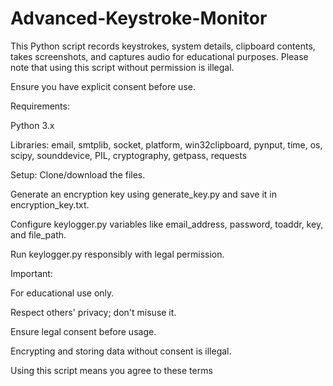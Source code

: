 # Advanced-Keystroke-Monitor
This Python script records keystrokes, system details, clipboard contents, takes screenshots, and captures audio for educational purposes. Please note that using this script without permission is illegal. 

Ensure you have explicit consent before use.

Requirements:

Python 3.x

Libraries: email, smtplib, socket, platform, win32clipboard, pynput, time, os, scipy, sounddevice, PIL, cryptography, getpass, requests

Setup:
Clone/download the files.

Generate an encryption key using generate_key.py and save it in encryption_key.txt.

Configure keylogger.py variables like email_address, password, toaddr, key, and file_path.

Run keylogger.py responsibly with legal permission.

Important:

For educational use only.

Respect others' privacy; don't misuse it.

Ensure legal consent before usage.

Encrypting and storing data without consent is illegal.

Using this script means you agree to these terms
